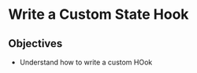 # Write a Custom State Hook


## Objectives

- Understand how to write a custom HOok


<!-- Speaker Notes

1. Write useText function
2. Explain how similar it is, return [text, setText]
3. Refactor to return useState

 -->